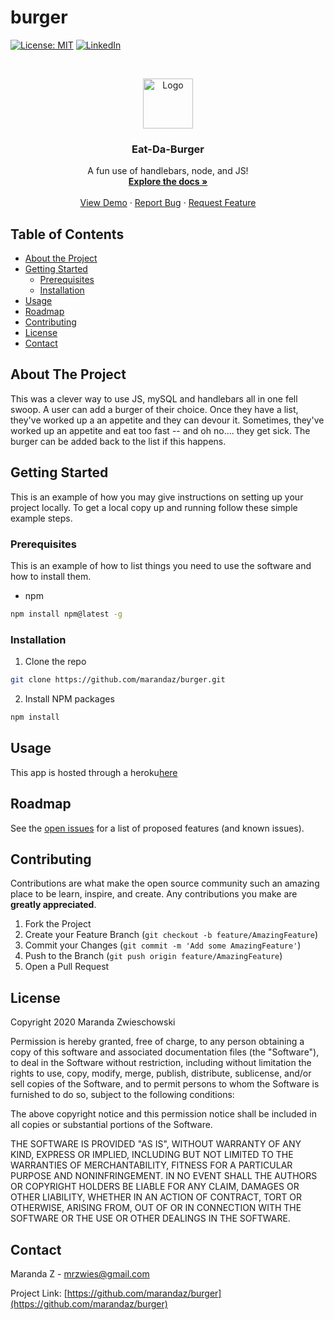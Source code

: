 # burger


[![License: MIT](https://img.shields.io/badge/License-MIT-yellow.svg)](https://opensource.org/licenses/MIT)
[![LinkedIn](https://img.shields.io/badge/-LinkedIn-black.svg?style=flat-square&logo=linkedin&colorB=555)](https://www.linkedin.com/in/maranda-zwieschowski/)


<!-- PROJECT LOGO -->
<br />
<p align="center">
  <a href="https://github.com/othneildrew/Best-README-Template">
    <img src="images/logo.png" alt="Logo" width="80" height="80">
  </a>

<p align="center">
  <h3 align="center">Eat-Da-Burger</h3>

  <p align="center">
    A fun use of handlebars, node, and JS!
    <br />
    <a href="https://github.com/marandaz/burger"><strong>Explore the docs »</strong></a>
    <br />
    <br />
    <a href="https://github.com/marandaz/burger">View Demo</a>
    ·
    <a href="https://github.com/marandaz/burger/issues">Report Bug</a>
    ·
    <a href="https://github.com/marandaz/burger/issues">Request Feature</a>
  </p>
</p>



<!-- TABLE OF CONTENTS -->
## Table of Contents

* [About the Project](#about-the-project)
* [Getting Started](#getting-started)
  * [Prerequisites](#prerequisites)
  * [Installation](#installation)
* [Usage](#usage)
* [Roadmap](#roadmap)
* [Contributing](#contributing)
* [License](#license)
* [Contact](#contact)



<!-- ABOUT THE PROJECT -->
## About The Project

This was a clever way to use JS, mySQL and handlebars all in one fell swoop. A user can add a burger of their choice. Once they have a list, they've worked up a an appetite and they can devour it. Sometimes, they've worked up an appetite and eat too fast -- and oh no.... they get sick. The burger can be added back to the list if this happens.


<!-- GETTING STARTED -->
## Getting Started

This is an example of how you may give instructions on setting up your project locally.
To get a local copy up and running follow these simple example steps.

### Prerequisites

This is an example of how to list things you need to use the software and how to install them.
* npm
```sh
npm install npm@latest -g
```

### Installation

1. Clone the repo
```sh
git clone https://github.com/marandaz/burger.git
```
2. Install NPM packages
```sh
npm install
```


<!-- USAGE EXAMPLES -->
## Usage

This app is hosted through a heroku[here](https://eat-da-burger-2021.herokuapp.com/)



<!-- ROADMAP -->
## Roadmap

See the [open issues](https://github.com/marandaz/burger/issues) for a list of proposed features (and known issues).



<!-- CONTRIBUTING -->
## Contributing

Contributions are what make the open source community such an amazing place to be learn, inspire, and create. Any contributions you make are **greatly appreciated**.

1. Fork the Project
2. Create your Feature Branch (`git checkout -b feature/AmazingFeature`)
3. Commit your Changes (`git commit -m 'Add some AmazingFeature'`)
4. Push to the Branch (`git push origin feature/AmazingFeature`)
5. Open a Pull Request



<!-- LICENSE -->
## License

Copyright 2020 Maranda Zwieschowski

Permission is hereby granted, free of charge, to any person obtaining a copy of this software and associated documentation files (the "Software"), to deal in the Software without restriction, including without limitation the rights to use, copy, modify, merge, publish, distribute, sublicense, and/or sell copies of the Software, and to permit persons to whom the Software is furnished to do so, subject to the following conditions:

The above copyright notice and this permission notice shall be included in all copies or substantial portions of the Software.

THE SOFTWARE IS PROVIDED "AS IS", WITHOUT WARRANTY OF ANY KIND, EXPRESS OR IMPLIED, INCLUDING BUT NOT LIMITED TO THE WARRANTIES OF MERCHANTABILITY, FITNESS FOR A PARTICULAR PURPOSE AND NONINFRINGEMENT. IN NO EVENT SHALL THE AUTHORS OR COPYRIGHT HOLDERS BE LIABLE FOR ANY CLAIM, DAMAGES OR OTHER LIABILITY, WHETHER IN AN ACTION OF CONTRACT, TORT OR OTHERWISE, ARISING FROM, OUT OF OR IN CONNECTION WITH THE SOFTWARE OR THE USE OR OTHER DEALINGS IN THE SOFTWARE.




<!-- CONTACT -->
## Contact

Maranda Z - mrzwies@gmail.com

Project Link: [https://github.com/marandaz/burger](https://github.com/marandaz/burger)


